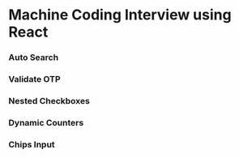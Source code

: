 # Machine Coding Interview using React

### Auto Search
### Validate OTP
### Nested Checkboxes
### Dynamic Counters
### Chips Input